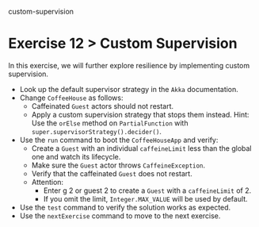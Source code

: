 custom-supervision

# Exercise 12 > Custom Supervision

In this exercise, we will further explore resilience by implementing custom supervision.

- Look up the default supervisor strategy in the `Akka` documentation.
- Change `CoffeeHouse` as follows:
    - Caffeinated `Guest` actors should not restart.
    - Apply a custom supervision strategy that stops them instead.
      Hint: Use the `orElse` method on `PartialFunction` with `super.supervisorStrategy().decider()`.
- Use the `run` command to boot the `CoffeeHouseApp` and verify:
    - Create a `Guest` with an individual `caffeineLimit` less than the global one and watch its lifecycle.
    - Make sure the `Guest` actor throws `CaffeineException`.
    - Verify that the caffeinated `Guest` does not restart.
    - Attention: 
        - Enter g 2 or guest 2 to create a `Guest` with a `caffeineLimit` of 2.
        - If you omit the limit, `Integer.MAX_VALUE` will be used by default.
- Use the `test` command to verify the solution works as expected.
- Use the `nextExercise` command to move to the next exercise.
